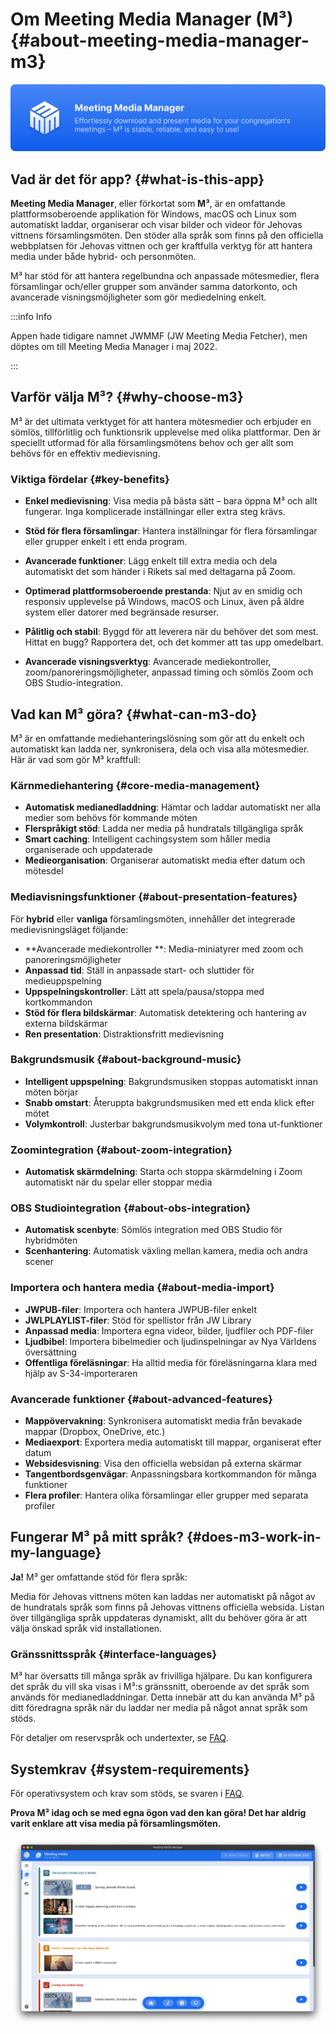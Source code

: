 # Om Meeting Media Manager (M³) {#about-meeting-media-manager-m3}

![M³ banner](./../assets/m3-banner.png)

## Vad är det för app? {#what-is-this-app}

**Meeting Media Manager**, eller förkortat som **M³**, är en omfattande plattformsoberoende applikation för Windows, macOS och Linux som automatiskt laddar, organiserar och visar bilder och videor för Jehovas vittnens församlingsmöten. Den stöder alla språk som finns på den officiella webbplatsen för Jehovas vittnen och ger kraftfulla verktyg för att hantera media under både hybrid- och personmöten.

M³ har stöd för att hantera regelbundna och anpassade mötesmedier, flera församlingar och/eller grupper som använder samma datorkonto, och avancerade visningsmöjligheter som gör mediedelning enkelt.

:::info Info

Appen hade tidigare namnet JWMMF (JW Meeting Media Fetcher), men döptes om till Meeting Media Manager i maj 2022.

:::

## Varför välja M³? {#why-choose-m3}

M³ är det ultimata verktyget för att hantera mötesmedier och erbjuder en sömlös, tillförlitlig och funktionsrik upplevelse med olika plattformar. Den är speciellt utformad för alla församlingsmötens behov och ger allt som behövs för en effektiv medievisning.

### Viktiga fördelar {#key-benefits}

- **Enkel medievisning**: Visa media på bästa sätt – bara öppna M³ och allt fungerar. Inga komplicerade inställningar eller extra steg krävs.

- **Stöd för flera församlingar**: Hantera inställningar för flera församlingar eller grupper enkelt i ett enda program.

- **Avancerade funktioner**: Lägg enkelt till extra media och dela automatiskt det som händer i Rikets sal med deltagarna på Zoom.

- **Optimerad plattformsoberoende prestanda**: Njut av en smidig och responsiv upplevelse på Windows, macOS och Linux, även på äldre system eller datorer med begränsade resurser.

- **Pålitlig och stabil**: Byggd för att leverera när du behöver det som mest. Hittat en bugg? Rapportera det, och det kommer att tas upp omedelbart.

- **Avancerade visningsverktyg**: Avancerade mediekontroller, zoom/panoreringsmöjligheter, anpassad timing och sömlös Zoom och OBS Studio-integration.

## Vad kan M³ göra? {#what-can-m3-do}

M³ är en omfattande mediehanteringslösning som gör att du enkelt och automatiskt kan ladda ner, synkronisera, dela och visa alla mötesmedier. Här är vad som gör M³ kraftfull:

### Kärnmediehantering {#core-media-management}

- **Automatisk medianedladdning**: Hämtar och laddar automatiskt ner alla medier som behövs för kommande möten
- **Flerspråkigt stöd**: Ladda ner media på hundratals tillgängliga språk
- **Smart caching**: Intelligent cachingsystem som håller media organiserade och uppdaterade
- **Medieorganisation**: Organiserar automatiskt media efter datum och mötesdel

### Mediavisningsfunktioner {#about-presentation-features}

För **hybrid** eller **vanliga** församlingsmöten, innehåller det integrerade medievisningsläget följande:

- \*\*Avancerade mediekontroller \*\*: Media-miniatyrer med zoom och panoreringsmöjligheter
- **Anpassad tid**: Ställ in anpassade start- och sluttider för medieuppspelning
- **Uppspelningskontroller**: Lätt att spela/pausa/stoppa med kortkommandon
- **Stöd för flera bildskärmar**: Automatisk detektering och hantering av externa bildskärmar
- **Ren presentation**: Distraktionsfritt medievisning

### Bakgrundsmusik {#about-background-music}

- **Intelligent uppspelning**: Bakgrundsmusiken stoppas automatiskt innan möten börjar
- **Snabb omstart**: Återuppta bakgrundsmusiken med ett enda klick efter mötet
- **Volymkontroll**: Justerbar bakgrundsmusikvolym med tona ut-funktioner

### Zoomintegration {#about-zoom-integration}

- **Automatisk skärmdelning**: Starta och stoppa skärmdelning i Zoom automatiskt när du spelar eller stoppar media

### OBS Studiointegration {#about-obs-integration}

- **Automatisk scenbyte**: Sömlös integration med OBS Studio för hybridmöten
- **Scenhantering**: Automatisk växling mellan kamera, media och andra scener

### Importera och hantera media {#about-media-import}

- **JWPUB-filer**: Importera och hantera JWPUB-filer enkelt
- **JWLPLAYLIST-filer**: Stöd för spellistor från JW Library
- **Anpassad media**: Importera egna videor, bilder, ljudfiler och PDF-filer
- **Ljudbibel**: Importera bibelmedier och ljudinspelningar av Nya Världens översättning
- **Offentliga föreläsningar**: Ha alltid media för föreläsningarna klara med hjälp av S-34-importeraren

### Avancerade funktioner {#about-advanced-features}

- **Mappövervakning**: Synkronisera automatiskt media från bevakade mappar (Dropbox, OneDrive, etc.)
- **Mediaexport**: Exportera media automatiskt till mappar, organiserat efter datum
- **Websidesvisning**: Visa den officiella websidan på externa skärmar
- **Tangentbordsgenvägar**: Anpassningsbara kortkommandon för många funktioner
- **Flera profiler**: Hantera olika församlingar eller grupper med separata profiler

## Fungerar M³ på mitt språk? {#does-m3-work-in-my-language}

**Ja!** M³ ger omfattande stöd för flera språk:

Media för Jehovas vittnens möten kan laddas ner automatiskt på något av de hundratals språk som finns på Jehovas vittnens officiella websida. Listan över tillgängliga språk uppdateras dynamiskt, allt du behöver göra är att välja önskad språk vid installationen.

### Gränssnittsspråk {#interface-languages}

M³ har översatts till många språk av frivilliga hjälpare. Du kan konfigurera det språk du vill ska visas i M³:s gränssnitt, oberoende av det språk som används för medianedladdningar. Detta innebär att du kan använda M³ på ditt föredragna språk när du laddar ner media på något annat språk som stöds.

För detaljer om reservspråk och undertexter, se [FAQ](faq#language-support).

## Systemkrav {#system-requirements}

För operativsystem och krav som stöds, se svaren i [FAQ](faq#technical-questions).

**Prova M³ idag och se med egna ögon vad den kan göra! Det har aldrig varit enklare att visa media på församlingsmöten.**

![M³ preview](./../assets/m3-preview.png)
